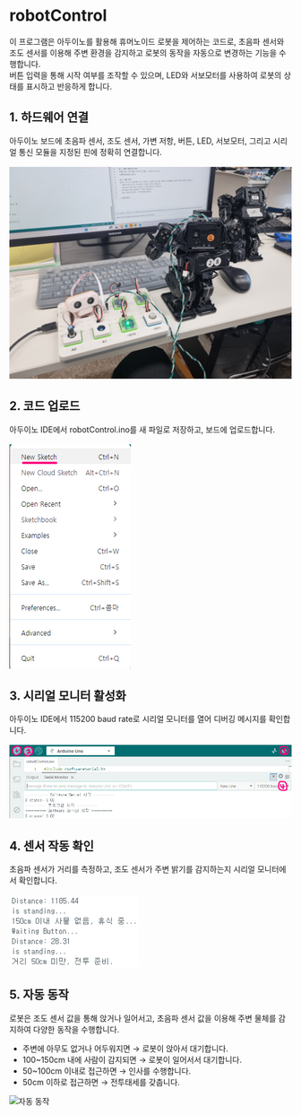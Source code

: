 # robotControl
이 프로그램은 아두이노를 활용해 휴머노이드 로봇을 제어하는 코드로, 초음파 센서와 조도 센서를 이용해 주변 환경을 감지하고 로봇의 동작을 자동으로 변경하는 기능을 수행합니다.<br>
버튼 입력을 통해 시작 여부를 조작할 수 있으며, LED와 서보모터를 사용하여 로봇의 상태를 표시하고 반응하게 합니다.

## 1. 하드웨어 연결
아두이노 보드에 초음파 센서, 조도 센서, 가변 저항, 버튼, LED, 서보모터, 그리고 시리얼 통신 모듈을 지정된 핀에 정확히 연결합니다.<br><br>
![하드웨어 연결](https://github.com/haeun0908/robotControl/blob/main/images/1.%20%ED%95%98%EB%93%9C%EC%9B%A8%EC%96%B4%20%EC%97%B0%EA%B2%B0.jpg)

## 2. 코드 업로드 
아두이노 IDE에서 robotControl.ino를 새 파일로 저장하고, 보드에 업로드합니다.<br><br>
![코드 업로드](https://github.com/haeun0908/robotControl/blob/main/images/2.%20%EC%BD%94%EB%93%9C%20%EC%97%85%EB%A1%9C%EB%93%9C.png)

## 3. 시리얼 모니터 활성화
아두이노 IDE에서 115200 baud rate로 시리얼 모니터를 열어 디버깅 메시지를 확인합니다.<br><br>
![시리얼 모니터 활성화](https://github.com/haeun0908/robotControl/blob/main/images/3.%20%EC%8B%9C%EB%A6%AC%EC%96%BC%20%EB%AA%A8%EB%8B%88%ED%84%B0%20%ED%99%9C%EC%84%B1%ED%99%94.png)

## 4. 센서 작동 확인
초음파 센서가 거리를 측정하고, 조도 센서가 주변 밝기를 감지하는지 시리얼 모니터에서 확인합니다.<br><br>
![센서 작동 확인](https://github.com/haeun0908/robotControl/blob/main/images/4.%20%EC%84%BC%EC%84%9C%20%EC%9E%91%EB%8F%99%20%ED%99%95%EC%9D%B8.png)

## 5. 자동 동작
로봇은 조도 센서 값을 통해 앉거나 일어서고, 초음파 센서 값을 이용해 주변 물체를 감지하여 다양한 동작을 수행합니다.
- 주변에 아무도 없거나 어두워지면 → 로봇이 앉아서 대기합니다.
- 100~150cm 내에 사람이 감지되면 → 로봇이 일어서서 대기합니다.
- 50~100cm 이내로 접근하면 → 인사를 수행합니다.
- 50cm 이하로 접근하면 → 전투태세를 갖춥니다.

![자동 동작](https://github.com/haeun0908/robotControl/blob/main/images/5.%20%EC%9E%90%EB%8F%99%20%EB%8F%99%EC%9E%91.gif)
